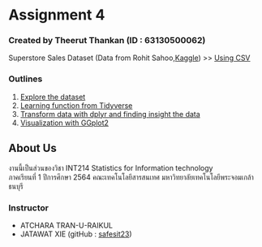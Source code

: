 # Assignment 4
### Created by Theerut Thankan (ID : 63130500062)
Superstore Sales Dataset (Data from Rohit Sahoo,[Kaggle](https://www.kaggle.com/rohitsahoo/sales-forecasting)) >> [Using CSV](https://raw.githubusercontent.com/safesit23/INT214-Statistics/main/datasets/superstore_sales.csv)
### Outlines
1. [Explore the dataset](https://github.com/sit-2021-int214/001-Spotify-Top/blob/main/assignment/HW04_63130500062/assign/Explore.md)
2. [Learning function from Tidyverse](https://github.com/sit-2021-int214/001-Spotify-Top/blob/main/assignment/HW04_63130500062/assign/Learning.md)
3. [Transform data with dplyr and finding insight the data](https://github.com/sit-2021-int214/001-Spotify-Top/blob/main/assignment/HW04_63130500062/assign/TransformData.md)
4. [Visualization with GGplot2](https://github.com/sit-2021-int214/001-Spotify-Top/blob/main/assignment/HW04_63130500062/Visualization%20with%20GGplot2.md)

## About Us
งานนี้เป็นส่วนของวิชา INT214 Statistics for Information technology <br/> ภาคเรียนที่ 1 ปีการศึกษา 2564 คณะเทคโนโลยีสารสนเทศ มหาวิทยาลัยเทคโนโลยีพระจอมเกล้าธนบุรี

### Instructor
- ATCHARA TRAN-U-RAIKUL
- JATAWAT XIE (gitHub : [safesit23](https://github.com/safesit23))
